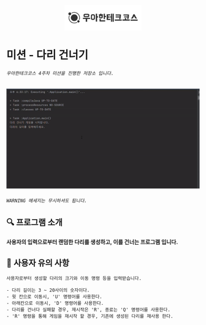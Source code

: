 <p align="center">
    <img src="./docs/image/woowacourse.png" alt="우아한테크코스" width="200px">
</p>

# 미션 - 다리 건너기

###### `우아한테크코스 4주차 미션을 진행한 저장소 입니다.`
<img src="./docs/image/java-birdge.gif" width="800">

###### `WARNING 메세지는 무시하셔도 됩니다.`

## 🔍 프로그램 소개
#### 사용자의 입력으로부터 랜덤한 다리를 생성하고, 이를 건너는 프로그램 입니다.


## 🚀 사용자 유의 사항
`사용자로부터 생성할 다리의 크기와 이동 명령 등을 입력받습니다.`
```
- 다리 길이는 3 ~ 20사이의 숫자이다.
- 윗 칸으로 이동시, 'U' 명령어를 사용한다.
- 아래칸으로 이동시, 'D' 명령어를 사용한다.
- 다리를 건너다 실패할 경우, 재시작은 'R', 종료는 'Q' 명령어를 사용한다.
- 'R' 명령을 통해 게임을 재시작 할 경우, 기존에 생성된 다리를 재사용 한다.
```

